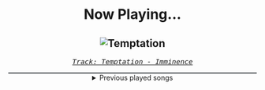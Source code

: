 <div align="center"> 
<h1>Now Playing...</h1>

![Temptation](https://i.scdn.co/image/ab67616d00001e023bead7dd5b1883cb7f33f238)
--
_<samp><a href="https://open.spotify.com/track/53QkoELbY2Vzzb4EMkFJOB">Track: Temptation - Imminence</a></samp>_

<div style="border: 1px #4B5054 solid"></div>
<details>
  <summary>
    Previous played songs
  </summary>
  <table>
    <thead>
      <tr>
        <th>
          Artist
        </th>
        <th>
          Song
        </th>
        <th>
          Link
        </th>
      </tr>
    </thead>
    <tbody>
      <tr><td>Imminence</td><td>Temptation</td><td><a href="https://open.spotify.com/track/53QkoELbY2Vzzb4EMkFJOB">https://open.spotify.com/track/53QkoELbY2Vzzb4EMkFJOB</a></td></tr><tr><td>Currents</td><td>Monsters</td><td><a href="https://open.spotify.com/track/0FnNvh5Azabpbfb7xSmZpj">https://open.spotify.com/track/0FnNvh5Azabpbfb7xSmZpj</a></td></tr><tr><td>Blue Stahli</td><td>ULTRAnumb</td><td><a href="https://open.spotify.com/track/3B0hzwc1e8AYOytj9hZS2I">https://open.spotify.com/track/3B0hzwc1e8AYOytj9hZS2I</a></td></tr><tr><td>Polaris</td><td>All of This Is Fleeting</td><td><a href="https://open.spotify.com/track/6V5RvNdSqdEDshRKhsiCEH">https://open.spotify.com/track/6V5RvNdSqdEDshRKhsiCEH</a></td></tr><tr><td>Ice Nine Kills</td><td>The American Nightmare</td><td><a href="https://open.spotify.com/track/04K2bMi2vyOBwxr5EjDq5O">https://open.spotify.com/track/04K2bMi2vyOBwxr5EjDq5O</a></td></tr><tr><td>Thy Art Is Murder</td><td>Death Squad Anthem</td><td><a href="https://open.spotify.com/track/3xZxgCiuO2UGN6bEmz6ZIu">https://open.spotify.com/track/3xZxgCiuO2UGN6bEmz6ZIu</a></td></tr><tr><td>Bad Omens</td><td>Never Know</td><td><a href="https://open.spotify.com/track/2K1ENoIs1y6M5nFdJhLpvU">https://open.spotify.com/track/2K1ENoIs1y6M5nFdJhLpvU</a></td></tr><tr><td>Imminence</td><td>Come Hell or High Water</td><td><a href="https://open.spotify.com/track/1GSblkbCQSZqMQ34v09fjT">https://open.spotify.com/track/1GSblkbCQSZqMQ34v09fjT</a></td></tr><tr><td>Of Mice & Men</td><td>Would You Still Be There</td><td><a href="https://open.spotify.com/track/0m5PQFyWWwclSA0T813jnU">https://open.spotify.com/track/0m5PQFyWWwclSA0T813jnU</a></td></tr><tr><td>The Word Alive</td><td>NO WAY OUT</td><td><a href="https://open.spotify.com/track/7oib44NmCMvGNWnDDJjv5C">https://open.spotify.com/track/7oib44NmCMvGNWnDDJjv5C</a></td></tr><tr><td>Ice Nine Kills</td><td>Stabbing In The Dark</td><td><a href="https://open.spotify.com/track/7H5q9RsWBDRrKq2qCdv2HG">https://open.spotify.com/track/7H5q9RsWBDRrKq2qCdv2HG</a></td></tr><tr><td>We Came As Romans</td><td>Darkbloom</td><td><a href="https://open.spotify.com/track/0v3UwgJhdNCaEIMyuaoqyt">https://open.spotify.com/track/0v3UwgJhdNCaEIMyuaoqyt</a></td></tr><tr><td>Bad Omens</td><td>The Hell I Overcame</td><td><a href="https://open.spotify.com/track/26O5jBJggDv9p8W23dzv6z">https://open.spotify.com/track/26O5jBJggDv9p8W23dzv6z</a></td></tr><tr><td>Orbit Culture</td><td>See Through Me</td><td><a href="https://open.spotify.com/track/0VlYcZCXxdodVUVBX0sRJQ">https://open.spotify.com/track/0VlYcZCXxdodVUVBX0sRJQ</a></td></tr><tr><td>Bring Me The Horizon</td><td>DArkSide</td><td><a href="https://open.spotify.com/track/19vHgVS1aukRiQWhTqfKnE">https://open.spotify.com/track/19vHgVS1aukRiQWhTqfKnE</a></td></tr><tr><td>Fit For A King</td><td>Locked (In My Head)</td><td><a href="https://open.spotify.com/track/0ONwGFXxdo1vai166F5AEz">https://open.spotify.com/track/0ONwGFXxdo1vai166F5AEz</a></td></tr><tr><td>Ice Nine Kills</td><td>Funeral Derangements</td><td><a href="https://open.spotify.com/track/1m2kn7VbKCD7jKaDq975SQ">https://open.spotify.com/track/1m2kn7VbKCD7jKaDq975SQ</a></td></tr><tr><td>LANDMVRKS</td><td>Death</td><td><a href="https://open.spotify.com/track/2e9HC16cEYxDnj4QAmsYi4">https://open.spotify.com/track/2e9HC16cEYxDnj4QAmsYi4</a></td></tr><tr><td>Bad Omens</td><td>Said & Done</td><td><a href="https://open.spotify.com/track/1HU18lvcOphXiyKLkaMCSy">https://open.spotify.com/track/1HU18lvcOphXiyKLkaMCSy</a></td></tr><tr><td>Motionless In White</td><td>Devil's Night</td><td><a href="https://open.spotify.com/track/79SZRWIbDwQeuGvgsAA0EC">https://open.spotify.com/track/79SZRWIbDwQeuGvgsAA0EC</a></td></tr>
    </tbody>
  </table>
</details>

</div>
